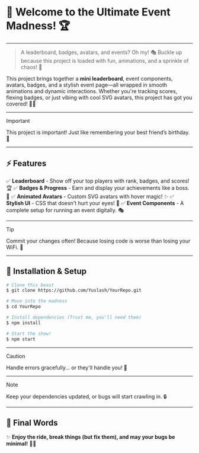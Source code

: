 # 🎉 Welcome to the Ultimate Event Madness! 🏆

---

> A leaderboard, badges, avatars, and events? Oh my! 🎭 Buckle up because this project is loaded with fun, animations, and a sprinkle of chaos! 🚀

This project brings together a **mini leaderboard**, event components, avatars, badges, and a stylish event page—all wrapped in smooth animations and dynamic interactions. Whether you're tracking scores, flexing badges, or just vibing with cool SVG avatars, this project has got you covered! 🎨🔥

---

>[!IMPORTANT]
> This project is important! Just like remembering your best friend’s birthday. 🎂

---

## ⚡ Features
✅ **Leaderboard** - Show off your top players with rank, badges, and scores! 🏆
✅ **Badges & Progress** - Earn and display your achievements like a boss. 💪
✅ **Animated Avatars** - Custom SVG avatars with hover magic! ✨
✅ **Stylish UI** - CSS that doesn't hurt your eyes! 🌈
✅ **Event Components** - A complete setup for running an event digitally. 🎭

---

>[!TIP]
> Commit your changes often! Because losing code is worse than losing your WiFi. 💾

---

## 🚀 Installation & Setup
```bash
# Clone this beast
$ git clone https://github.com/Yuslash/YourRepo.git

# Move into the madness
$ cd YourRepo

# Install dependencies (Trust me, you'll need them)
$ npm install

# Start the show!
$ npm start
```

---

>[!CAUTION]
> Handle errors gracefully... or they'll handle you! 🚨


---

>[!NOTE]
> Keep your dependencies updated, or bugs will start crawling in. 🔒

---

## 🎤 Final Words
✨ **Enjoy the ride, break things (but fix them), and may your bugs be minimal!** 🐛🚀


